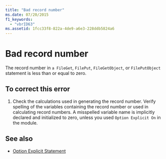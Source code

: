 ```yaml
---
title: "Bad record number"
ms.date: 07/20/2015
f1_keywords: 
  - "vbrID63"
ms.assetid: 1fcc33f8-822a-4de9-a6e3-228ddb5824a6
---
```

# Bad record number
The record number in `a FileGet`, `FilePut`, `FileGetObject`, or `FilePutObject` statement is less than or equal to zero.  
  
## To correct this error  
  
1.  Check the calculations used in generating the record number. Verify spelling of the variables containing the record number or used in calculating record numbers. A misspelled variable name is implicitly declared and initialized to zero, unless you used `Option Explicit On` in the module.  
  
## See also
- [Option Explicit Statement](../../visual-basic/language-reference/statements/option-explicit-statement.md)
